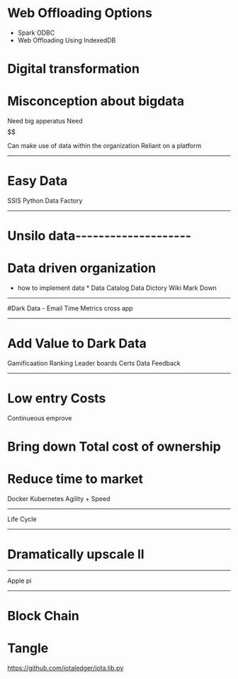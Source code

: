

# Web Offloading Options
* Spark ODBC
* Web Offloading Using IndexedDB

# Digital transformation

# Misconception about bigdata
 Need big apperatus
 Need $$$$$$

 Can make use of data within the organization
 Reliant on a platform

 ----
 # Easy Data
 SSIS
 Python
 Data Factory

 ---
# Unsilo data--------------------
# Data driven organization
* how to implement data
    *
Data Catalog
    Data Dictory
        Wiki 
        Mark Down
---
#Dark Data - 
    Email 
    Time Metrics
    cross app

---
# Add Value to Dark Data
Gamificaation
    Ranking
    Leader boards
    Certs
Data Feedback

----

# Low entry Costs
Continueous emprove


# Bring down Total cost of ownership


# Reduce time to market
Docker
Kubernetes 
Agility + Speed

---
Life Cycle

----


# Dramatically upscale ll


----
Apple pi

---
# Block Chain

# Tangle
https://github.com/iotaledger/iota.lib.py

